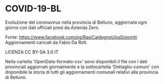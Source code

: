 # COVID-19-BL
Evoluzione del coronavirus nella provincia di Belluno, aggiornata ogni giorno con dati ufficiali presi da Azienda Zero.  

Fonte: https://www.facebook.com/pg/RasiCaldognoUlssDolomiti Aggiornamenti caricati da Fabio Da Rolt.

LICENZA CC BY-SA 3.0 IT


Nella cartella 'OpenData-formato-csv' sono disponibili il file con i dati provinciali aggiornati giornalmente e la sottocartella 'Dettaglio-comuni' con disponibile la storia di tutti gli aggiornamenti comunali relativi alla provincia di Belluno.
